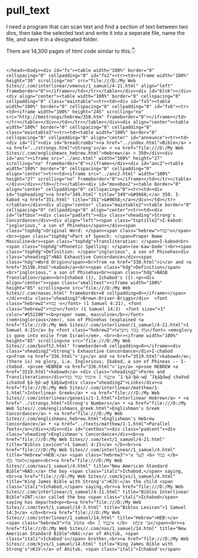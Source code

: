 # pull_text
I need a program that can scan text and find a section of text between two divs, then take the selected text and write it into a seperate file, name the file, and save it in a designated folder.

There are 14,300 pages of html code similar to this.:point_down:<br><br>

```</head><body><div id="fx"><table width="100%" border="0" cellspacing="0" cellpadding="0" id="fx2"><tr><td><iframe width="100%" height="30" scrolling="no" src="file:///D:/My Web Sites//.com/interlinear/vmenus/1_samuel/4-21.html" align="left" frameborder="0"></iframe></td></tr></table></div><div id="blnk"></div><div align="center"><table width="100%" border="0" cellspacing="0" cellpadding="0" class="maintable"><tr><td><div id="fx5"><table width="100%" border="0" cellspacing="0" cellpadding="0" id="fx6"><tr><td><iframe width="100%" height="245" scrolling="no" src="http://bmstrongs/hebrew/350.htm" frameborder="0"></iframe></td></tr></table></div></td></tr></table></div><div align="center"><table width="100%" border="0" cellspacing="0" cellpadding="0" class="maintable3"><tr><td><table width="100%" border="0" cellspacing="0" cellpadding="0" align="center" id="announce"><tr><td><div id="l1"><div id="breadcrumbs"><a href="../index.html">Bible</a> > <a href="../strongs.html">Strong's</a> > <a href="file:///D:/My Web Sites//.com/englishmans_hebrew.html">Hebrew</a> > 350</div><div id="anc"><iframe src="../anc.html" width="100%" height="27" scrolling="no" frameborder="0"></iframe></div><div id="anc2"><table width="100%" border="0" cellspacing="0" cellpadding="0" align="center"><tr><td><iframe src="../anc2.html" width="100%" height="27" scrolling="no" frameborder="0"></iframe></td></tr></table></div></div></td></tr></table><div id="movebox2"><table border="0" align="center" cellpadding="0" cellspacing="0"><tr><td><div id="topheading"><a href="349.html" title="349">&#9668;</a> 350. I-kabod <a href="351.html" title="351">&#9658;</a></div></td></tr></table></div><div align="center" class="maintable2"><table border="0" cellspacing="0" cellpadding="0" align="center"><tr><td><div id="leftbox"><div class="padleft"><div class="vheading">Strong's Concordance</div><div align="left"><span class="toptitle2">I-kabod: "inglorious," a son of Phinehas</span></div><span class="tophdg">Original Word: </span><span class="hebrew">אִי־כָבוֹד</span><br><span class="tophdg">Part of Speech: </span>Proper Name Masculine<br><span class="tophdg">Transliteration: </span>I-kabod<br><span class="tophdg">Phonetic Spelling: </span>(ee-kaw-bode')<br><span class="tophdg">Definition: </span>"inglorious", a son of Phinehas<div class="vheading2">NAS Exhaustive Concordance</div><span class="hdg">Word Origin</span><br>from <a href="338.html">i</a> and <a href="3519b.html">kabod</a><br><span class="hdg">Definition</span><br>"inglorious," a son of Phinehas<br><span class="hdg">NASB Translation</span><br>Ichabod (1), Ichabod's (1).<p><div align="center"><span class="smalltext"><iframe width="100%" height="85" scrolling=no src="file:///D:/My Web Sites//.com/nasec.html" frameborder=0 cellpadding=0></iframe></span></div><div class="vheading2">Brown-Driver-Briggs</div>  <font class="hebrew2">אִי כָבוֺד</font> (1 Samuel 4:21), <font class="hebrew2">אִיכָֿבוֺד</font> (1 Samuel 14:3)  <font size="+1" color="#552200"><b>proper name, masculine</b></font> (<em>inglorious</em>), son of Phinehas (explained <a href="file:///D:/My Web Sites//.com/interlinear/1_samuel/4-21.html">1 Samuel 4:21</a> by <font class="hebrew2">גָּלָה כָבוֺד מִיִּשְׂרָאֵל</font> <em>glory is gone into exile from Israel</em>. <br><br><iframe width="100%" height="85" scrolling=no src="file:///D:/My Web Sites//.com/bsoft2.html" frameborder=0 cellpadding=0></iframe><div class="vheading2">Strong's Exhaustive Concordance</div>I-chabod <p>From <a href="336.html">'iy</a> and <a href="3519.html">kabowd</a>; (there is) no glory, i.e. Inglorious; Ikabod, a son of Phineas -- I-chabod. <p>see HEBREW <a href="336.html">'iy</a> <p>see HEBREW <a href="3519.html">kabowd</a> <div class="vheading2">Forms and Transliterations</div>אִיכָב֣וֹד ׀ איכבוד כָבוֹד֙ כבוד ’î·ḵā·ḇō·wḏ ’îḵāḇōwḏ chaVod ichaVod ḵā·ḇō·wḏ ḵāḇōwḏ<div class="vheading2">Links</div><a href="file:///D:/My Web Sites//.com/interlinear/matthew/1-1.html">Interlinear Greek</a> • <a href="file:///D:/My Web Sites//.com/interlinear/genesis/1-1.html">Interlinear Hebrew</a> • <a href="../strongs.html">Strong's Numbers</a> • <a href="file:///D:/My Web Sites//.com/englishmans_greek.html">Englishman's Greek Concordance</a> • <a href="file:///D:/My Web Sites//.com/englishmans_hebrew.html">Englishman's Hebrew Concordance</a> • <a href="../texts/matthew/1-1.html">Parallel Texts</a></div></div><div id="centbox"><div class="padcent"><div class="vheading">Englishman's Concordance</div><b><a href="file:///D:/My Web Sites//.com/text/1_samuel/4-21.html" title="Biblos Lexicon">1 Samuel 4:21</a> </b><br><a href="file:///D:/My Web Sites//.com/interlinear/1_samuel/4.html" title="Hebrew">HEB:</a> <span class="hebrew3">לַנַּ֗עַר אִֽי־ <b> כָבוֹד֙ </b>  לֵאמֹ֔ר גָּלָ֥ה</span><br><a href="file:///D:/My Web Sites//.com/nas/1_samuel/4.html" title="New American Standard Bible">NAS:</a> the boy <span class="itali">Ichabod,</span> saying,<br><a href="file:///D:/My Web Sites//.com/kjvs/1_samuel/4.html" title="King James Bible with Strong's">KJV:</a> the child <span class="itali">Ichabod,</span> saying,<br><a href="file:///D:/My Web Sites//.com/interlinear/1_samuel/4-21.html" title="Biblos Interlinear Bible">INT:</a> called the boy <span class="itali">Ichabod</span> saying has departed<p><b><a href="file:///D:/My Web Sites//.com/text/1_samuel/14-3.html" title="Biblos Lexicon">1 Samuel 14:3</a> </b><br><a href="file:///D:/My Web Sites//.com/interlinear/1_samuel/14.html" title="Hebrew">HEB:</a> <span class="hebrew3">אֲחִט֡וּב אֲחִ֡י <b> אִיכָב֣וֹד ׀ </b>  בֶּן־ פִּינְחָ֨ס</span><br><a href="file:///D:/My Web Sites//.com/nas/1_samuel/14.html" title="New American Standard Bible">NAS:</a> of Ahitub, <span class="itali">Ichabod's</span> brother,<br><a href="file:///D:/My Web Sites//.com/kjvs/1_samuel/14.html" title="King James Bible with Strong's">KJV:</a> of Ahitub, <span class="itali">Ichabod's</span>```
